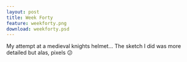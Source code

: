 ```yaml
---
layout: post
title: Week Forty
feature: weekforty.png
download: weekforty.psd
---
```

My attempt at a medieval knights helmet... The sketch I did was more detailed but alas, pixels :confused: